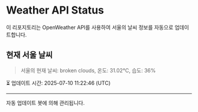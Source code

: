 
# Weather API Status

이 리포지토리는 OpenWeather API를 사용하여 서울의 날씨 정보를 자동으로 업데이트합니다.

## 현재 서울 날씨
> 서울의 현재 날씨: broken clouds, 온도: 31.02°C, 습도: 36%

⏳ 업데이트 시간: 2025-07-10 11:22:46 (UTC)

---
자동 업데이트 봇에 의해 관리됩니다.
